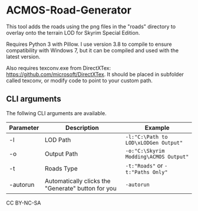 # ACMOS-Road-Generator
This tool adds the roads using the png files in the "roads" directory to overlay onto the terrain LOD for Skyrim Special Edition.

Requires Python 3 with Pillow. I use version 3.8 to compile to ensure compatibility with Windows 7, but it can be compiled and used with the latest version.

Also requires texconv.exe from DirectXTex: https://github.com/microsoft/DirectXTex. It should be placed in subfolder called texconv, or modify code to point to your custom path.

## CLI arguments
The follwing CLI arguments are available.

| Parameter | Description                                        | Example                               |
|-----------|----------------------------------------------------|---------------------------------------|
| -l        | LOD Path                                           | `-l:"C:\Path to LOD\xLODGen Output"`  |
| -o        | Output Path                                        | `-o:"C:\Skyrim Modding\ACMOS Output"` |
| -t        | Roads Type                                         | `-t:"Roads"` or `-t:"Paths Only"`     |
| -autorun  | Automatically clicks the "Generate" button for you | `-autorun`                            |

CC BY-NC-SA
